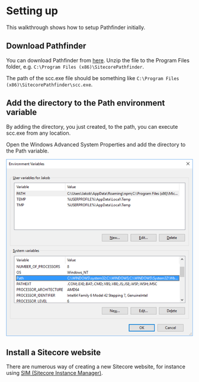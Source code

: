 # Setting up

This walkthrough shows how to setup Pathfinder initially.

## Download Pathfinder

You can download Pathfinder from [here](http://vsplugins.sitecore.net/Pathfinder/Sitecore.Pathfinder.0.6.0.zip). Unzip
the file to the Program Files folder, e.g. `C:\Program Files (x86)\SitecorePathfinder`.

The path of the scc.exe file should be something like `C:\Program Files (x86)\SitecorePathfinder\scc.exe`.

## Add the directory to the Path environment variable
By adding the directory, you just created, to the path, you can execute scc.exe from any location.

Open the Windows Advanced System Properties and add the directory to the Path variable.

![AdvancedSystemProperties.png](AdvancedSystemProperties.png)

## Install a Sitecore website

There are numerous way of creating a new Sitecore website, for instance using 
[SIM (Sitecore Instance Manager)](https://marketplace.sitecore.net/modules/sitecore_instance_manager.aspx).

